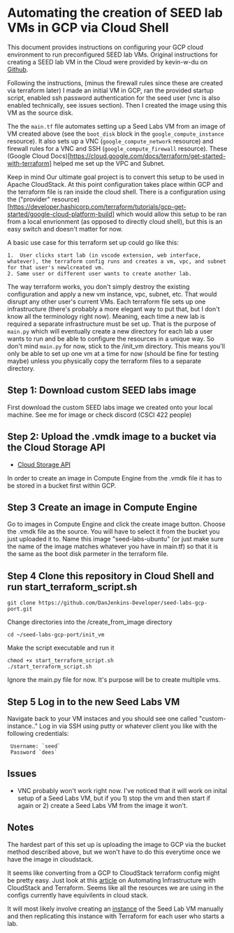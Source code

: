 # Automating the creation of SEED lab VMs in GCP via Cloud Shell

This document provides instructions on configuring your GCP cloud environment to run preconfigured SEED lab VMs. Original instructions for creating a SEED lab VM in the Cloud were provided by kevin-w-du on [Github](https://github.com/seed-labs/seed-labs/blob/master/manuals/cloud/seedvm-cloud.md). 

Following the instructions, (minus the firewall rules since these are created via terraform later) I made an initial VM in GCP, ran the provided startup script, enabled ssh password authentication for the seed user (vnc is also enabled technically, see issues section). Then I created the image using this VM as the source disk. 

The the `main.tf` file automates setting up a Seed Labs VM from an image of VM created above (see the `boot_disk` block in the `google_compute_instance` resource). It also sets up a VNC (`google_compute_network` resource) and firewall rules for a VNC and SSH (`google_compute_firewall` resource). These (Google Cloud Docs)[https://cloud.google.com/docs/terraform/get-started-with-terraform] helped me set up the VPC and Subnet.

Keep in mind Our ultimate goal project is to convert this setup to be used in Apache CloudStack. At this point configuration takes place within GCP and the terraform file is ran inside the cloud shell. There is a configuration using the ("provider" resource)[https://developer.hashicorp.com/terraform/tutorials/gcp-get-started/google-cloud-platform-build] which would allow this setup to be ran from a local envrionment (as opposed to directly cloud shell), but this is an easy switch and doesn't matter for now. 

A basic use case for this terraform set up could go like this:
```
1.  User clicks start lab (in vscode extension, web interface, whatever), the terraform config runs and creates a vm, vpc, and subnet for that user's newlcreated vm.
2. Same user or different user wants to create another lab.
```
The way terraform works, you don't simply destroy the existing configuration and apply a new vm instance, vpc, subnet, etc. That would disrupt any other user's current VMs. Each terraform file sets up one infrastructure (there's probably a more elegant way to put that, but I don't know all the terminology right now). Meaning, each time a new lab is required a separate infrastructure must be set up. That is the purpose of `main.py` which will eventually create a new directory for each lab a user wants to run and be able to configure the resources in a unique way. So don't mind `main.py` for now, stick to the /init_vm directory. This means you'll only be able to set up one vm at a time for now (should be fine for testing maybe) unless you physically copy the terraform files to a separate directory.

## Step 1: Download custom SEED labs image

First download the custom SEED labs image we created onto your local machine. See me for image or check discord (CSCI 422 people)

## Step 2: Upload the .vmdk image to a bucket via the Cloud Storage API

- [Cloud Storage API](https://cloud.google.com/storage)

In order to create an image in Compute Engine from the .vmdk file it has to be stored in a bucket first within GCP. 

## Step 3  Create an image in Compute Engine

Go to images in Compute Engine and click the create image button. Choose the .vmdk file as the source. You will have to select it from the bucket you just uploaded it to. Name this image "seed-labs-ubuntu" (or just make sure the name of the image matches whatever you have in main.tf) so that it is the same as the boot disk parmeter in the terraform file.

## Step 4 Clone this repository in Cloud Shell and run start_terraform_script.sh 

```
git clone https://github.com/DanJenkins-Developer/seed-labs-gcp-port.git
```
Change directories into the /create_from_image directory
```
cd ~/seed-labs-gcp-port/init_vm
```
Make the script executable and run it
```
chmod +x start_terraform_script.sh
./start_terraform_script.sh
```

Ignore the main.py file for now. It's purpose will be to create multiple vms. 

## Step 5 Log in to the new Seed Labs VM

Navigate back to your VM instaces and you should see one called "custom-instance.." Log in via SSH using putty or whatever client you like with the following credentials:
```
 Username: `seed` 
 Password `dees`
```

## Issues

- VNC probably won't work right now. I've noticed that it will work on inital setup of a Seed Labs VM, but if you 1) stop the vm and then start if again or 2) create a Seed Labs VM from the image it won't.

## Notes

The hardest part of this set up is uploading the image to GCP via the bucket method described above, but we won't have to do this everytime once we have the image in cloudstack.

It seems like converting from a GCP to CloudStack terraform config might be pretty easy. Just look at this [article](https://www.shapeblue.com/automating-infrastructure-with-cloudstack-and-terraform/) on Automating Infrastructure with CloudStack and Terraform. Seems like all the resources we are using in the configs currently have equivilents in cloud stack. 

It will most likely involve creating an [instance](https://docs.cloudstack.apache.org/en/latest/adminguide/templates.html#:~:text=When%20Users%20launch%20Instances%2C%20they,who%20can%20use%20the%20Template.) of the Seed Lab VM manually and then replicating this instance with Terraform for each user who starts a lab. 


